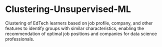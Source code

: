 # Clustering-Unsupervised-ML
Clustering of EdTech learners based on job profile, company, and other features to identify groups with similar characteristics, enabling the recommendation of optimal job positions and companies for data science professionals.
